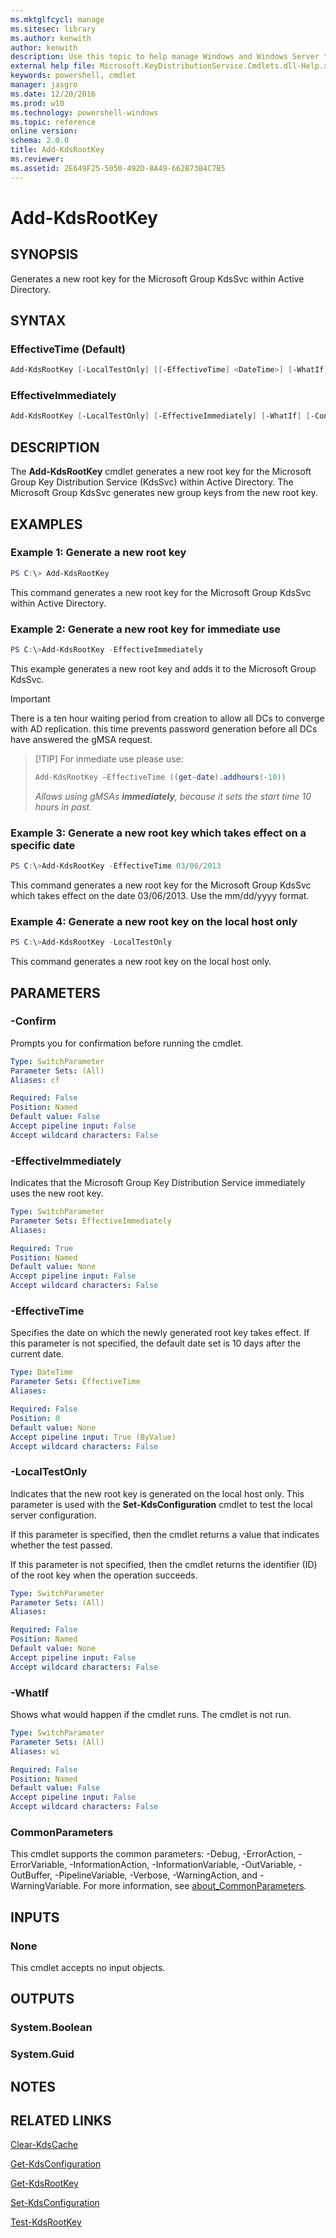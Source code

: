 ```yaml
---
ms.mktglfcycl: manage
ms.sitesec: library
ms.author: kenwith
author: kenwith
description: Use this topic to help manage Windows and Windows Server technologies with Windows PowerShell.
external help file: Microsoft.KeyDistributionService.Cmdlets.dll-Help.xml
keywords: powershell, cmdlet
manager: jasgro
ms.date: 12/20/2016
ms.prod: w10
ms.technology: powershell-windows
ms.topic: reference
online version: 
schema: 2.0.0
title: Add-KdsRootKey
ms.reviewer:
ms.assetid: 2E649F25-5050-492D-8A49-662B73B4C7B5
---
```


# Add-KdsRootKey

## SYNOPSIS
Generates a new root key for the Microsoft Group KdsSvc within Active Directory.

## SYNTAX

### EffectiveTime (Default)
```powershell
Add-KdsRootKey [-LocalTestOnly] [[-EffectiveTime] <DateTime>] [-WhatIf] [-Confirm] [<CommonParameters>]
```

### EffectiveImmediately
```powershell
Add-KdsRootKey [-LocalTestOnly] [-EffectiveImmediately] [-WhatIf] [-Confirm] [<CommonParameters>]
```

## DESCRIPTION
The **Add-KdsRootKey** cmdlet generates a new root key for the Microsoft Group Key Distribution Service (KdsSvc) within Active Directory.
The Microsoft Group KdsSvc generates new group keys from the new root key.

## EXAMPLES

### Example 1: Generate a new root key
```powershell
PS C:\> Add-KdsRootKey
```

This command generates a new root key for the Microsoft Group KdsSvc within Active Directory.

### Example 2: Generate a new root key for immediate use
```powershell
PS C:\>Add-KdsRootKey -EffectiveImmediately
```

This example generates a new root key and adds it to the Microsoft Group KdsSvc.

>[!IMPORTANT]
>There is a ten hour waiting period from creation to allow all DCs to converge with AD replication. this time prevents password generation before all DCs have answered the gMSA request.

>[!TIP] For inmediate use please use:
>```Powershell 
>Add-KdsRootKey –EffectiveTime ((get-date).addhours(-10))  
>``` 
>*Allows using gMSAs **immediately**, because it sets the start time 10 hours in past.*

### Example 3: Generate a new root key which takes effect on a specific date
```powershell
PS C:\>Add-KdsRootKey -EffectiveTime 03/06/2013
```

This command generates a new root key for the Microsoft Group KdsSvc which takes effect on the date 03/06/2013.
Use the mm/dd/yyyy format.

### Example 4: Generate a new root key on the local host only
```powershell
PS C:\>Add-KdsRootKey -LocalTestOnly
```

This command generates a new root key on the local host only.

## PARAMETERS

### -Confirm
Prompts you for confirmation before running the cmdlet.

```yaml
Type: SwitchParameter
Parameter Sets: (All)
Aliases: cf

Required: False
Position: Named
Default value: False
Accept pipeline input: False
Accept wildcard characters: False
```

### -EffectiveImmediately
Indicates that the Microsoft Group Key Distribution Service immediately uses the new root key.

```yaml
Type: SwitchParameter
Parameter Sets: EffectiveImmediately
Aliases: 

Required: True
Position: Named
Default value: None
Accept pipeline input: False
Accept wildcard characters: False
```

### -EffectiveTime
Specifies the date on which the newly generated root key takes effect.
If this parameter is not specified, the default date set is 10 days after the current date.

```yaml
Type: DateTime
Parameter Sets: EffectiveTime
Aliases: 

Required: False
Position: 0
Default value: None
Accept pipeline input: True (ByValue)
Accept wildcard characters: False
```

### -LocalTestOnly
Indicates that the new root key is generated on the local host only.
This parameter is used with the **Set-KdsConfiguration** cmdlet to test the local server configuration.

If this parameter is specified, then the cmdlet returns a value that indicates whether the test passed.

If this parameter is not specified, then the cmdlet returns the identifier (ID) of the root key when the operation succeeds.

```yaml
Type: SwitchParameter
Parameter Sets: (All)
Aliases: 

Required: False
Position: Named
Default value: None
Accept pipeline input: False
Accept wildcard characters: False
```

### -WhatIf
Shows what would happen if the cmdlet runs.
The cmdlet is not run.

```yaml
Type: SwitchParameter
Parameter Sets: (All)
Aliases: wi

Required: False
Position: Named
Default value: False
Accept pipeline input: False
Accept wildcard characters: False
```

### CommonParameters
This cmdlet supports the common parameters: -Debug, -ErrorAction, -ErrorVariable, -InformationAction, -InformationVariable, -OutVariable, -OutBuffer, -PipelineVariable, -Verbose, -WarningAction, and -WarningVariable. For more information, see [about_CommonParameters](http://go.microsoft.com/fwlink/?LinkID=113216).

## INPUTS

### None
This cmdlet accepts no input objects.

## OUTPUTS

### System.Boolean

### System.Guid

## NOTES

## RELATED LINKS

[Clear-KdsCache](./Clear-KdsCache.md)

[Get-KdsConfiguration](./Get-KdsConfiguration.md)

[Get-KdsRootKey](./Get-KdsRootKey.md)

[Set-KdsConfiguration](./Set-KdsConfiguration.md)

[Test-KdsRootKey](./Test-KdsRootKey.md)

